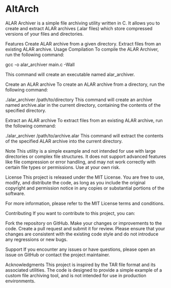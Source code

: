 # AltArch
ALAR Archiver is a simple file archiving utility written in C. It allows you to create and extract ALAR archives (.alar files) which store compressed versions of your files and directories.

Features
Create ALAR archive from a given directory.
Extract files from an existing ALAR archive.
Usage
Compilation
To compile the ALAR Archiver, run the following command:


gcc -o alar_archiver main.c -Wall

This command will create an executable named alar_archiver.

Create an ALAR archive
To create an ALAR archive from a directory, run the following command:


./alar_archiver /path/to/directory
This command will create an archive named archive.alar in the current directory, containing the contents of the specified directory.

Extract an ALAR archive
To extract files from an existing ALAR archive, run the following command:


./alar_archiver /path/to/archive.alar
This command will extract the contents of the specified ALAR archive into the current directory.

Note
This utility is a simple example and not intended for use with large directories or complex file structures. It does not support advanced features like file compression or error handling, and may not work correctly with certain file types or permissions. Use at your own risk.

License
This project is released under the MIT License. You are free to use, modify, and distribute the code, as long as you include the original copyright and permission notice in any copies or substantial portions of the software.

For more information, please refer to the MIT License terms and conditions.

Contributing
If you want to contribute to this project, you can:

Fork the repository on GitHub.
Make your changes or improvements to the code.
Create a pull request and submit it for review.
Please ensure that your changes are consistent with the existing code style and do not introduce any regressions or new bugs.

Support
If you encounter any issues or have questions, please open an issue on GitHub or contact the project maintainer.

Acknowledgments
This project is inspired by the TAR file format and its associated utilities. The code is designed to provide a simple example of a custom file archiving tool, and is not intended for use in production environments.
